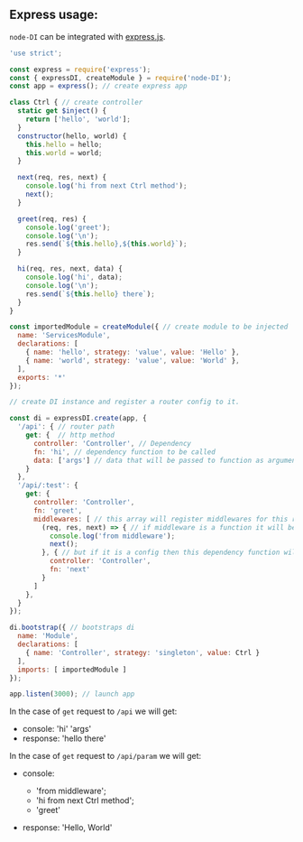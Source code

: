 ## Express usage:

`node-DI` can be integrated with [express.js](https://github.com/expressjs/express).
```javascript
'use strict';

const express = require('express');
const { expressDI, createModule } = require('node-DI');
const app = express(); // create express app

class Ctrl { // create controller
  static get $inject() {
    return ['hello', 'world'];
  }
  constructor(hello, world) {
    this.hello = hello;
    this.world = world;
  }

  next(req, res, next) {
    console.log('hi from next Ctrl method');
    next();
  }

  greet(req, res) {
    console.log('greet');
    console.log('\n');
    res.send(`${this.hello},${this.world}`);
  }

  hi(req, res, next, data) {
    console.log('hi', data);
    console.log('\n');
    res.send(`${this.hello} there`);
  }
}

const importedModule = createModule({ // create module to be injected
  name: 'ServicesModule',
  declarations: [
    { name: 'hello', strategy: 'value', value: 'Hello' },
    { name: 'world', strategy: 'value', value: 'World' },
  ],
  exports: '*'
});

// create DI instance and register a router config to it.

const di = expressDI.create(app, {
  '/api': { // router path
    get: {  // http method
      controller: 'Controller', // Dependency 
      fn: 'hi', // dependency function to be called
      data: ['args'] // data that will be passed to function as arguments after (req, res, next)
    }
  },
  '/api/:test': {
    get: {
      controller: 'Controller',
      fn: 'greet',
      middlewares: [ // this array will register middlewares for this route.
        (req, res, next) => { // if middleware is a function it will be registered
          console.log('from middleware');
          next();
        }, { // but if it is a config then this dependency function will be found in module
          controller: 'Controller',
          fn: 'next'
        }
      ]
    },
  }
});

di.bootstrap({ // bootstraps di
  name: 'Module',
  declarations: [
    { name: 'Controller', strategy: 'singleton', value: Ctrl }
  ],
  imports: [ importedModule ]
});

app.listen(3000); // launch app
```

In the case of `get` request to `/api` we will get:
- console: 'hi' 'args'
- response: 'hello there'

In the case of `get` request to `/api/param` we will get:
- console: 
    - 'from middleware';
    - 'hi from next Ctrl method';
    - 'greet'
    
- response: 'Hello, World'